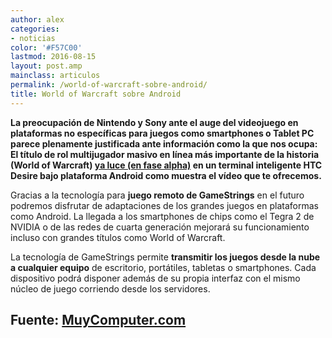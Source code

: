 ```yaml
---
author: alex
categories:
- noticias
color: '#F57C00'
lastmod: 2016-08-15
layout: post.amp
mainclass: articulos
permalink: /world-of-warcraft-sobre-android/
title: World of Warcraft sobre Android
---
```


**La preocupación de Nintendo y Sony ante el auge del videojuego en plataformas no específicas para juegos como smartphones o Tablet PC parece plenamente justificada ante información como la que nos ocupa: El título de rol multijugador masivo en línea más importante de la historia (World of Warcraft) <a href="http://www.droidgamers.com/index.php/game-news/android-game-news/887-play-wow-on-your-android-phone-yes-you-will-have-no-life-soon" target="_blank">ya luce (en fase alpha)</a> en un terminal inteligente HTC Desire bajo plataforma Android como muestra el vídeo que te ofrecemos.**

Gracias a la tecnología para **juego remoto de GameStrings** en el futuro podremos disfrutar de adaptaciones de los grandes juegos en plataformas como Android. La llegada a los smartphones de chips como el Tegra 2 de NVIDIA o de las redes de cuarta generación mejorará su funcionamiento incluso con grandes títulos como World of Warcraft.

La tecnología de GameStrings permite **transmitir los juegos desde la nube a cualquier equipo** de escritorio, portátiles, tabletas o smartphones. Cada dispositivo podrá disponer además de su propia interfaz con el mismo núcleo de juego corriendo desde los servidores.

## Fuente: <a href="http://muycomputer.com" target="_blank">MuyComputer.com</a>